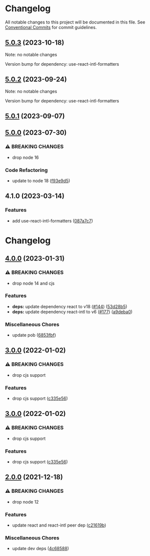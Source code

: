 # Changelog

All notable changes to this project will be documented in this file.
See [Conventional Commits](https://conventionalcommits.org) for commit guidelines.

## [5.0.3](https://github.com/christophehurpeau/use-react-intl-formatters/compare/v5.0.2...v5.0.3) (2023-10-18)

Note: no notable changes

Version bump for dependency: use-react-intl-formatters


## [5.0.2](https://github.com/christophehurpeau/use-formatted-message/compare/v5.0.1...v5.0.2) (2023-09-24)

Note: no notable changes

Version bump for dependency: use-react-intl-formatters


## [5.0.1](https://github.com/christophehurpeau/use-formatted-message/compare/use-formatted-message@5.0.0...use-formatted-message@5.0.1) (2023-09-07)


## [5.0.0](https://github.com/christophehurpeau/use-formatted-message/compare/use-formatted-message@4.1.0...use-formatted-message@5.0.0) (2023-07-30)


### ⚠ BREAKING CHANGES

* drop node 16

### Code Refactoring

* update to node 18 ([f93e9d5](https://github.com/christophehurpeau/use-formatted-message/commit/f93e9d548b32d79402e44986af0c9bf66af4b109))


## 4.1.0 (2023-03-14)


### Features

* add use-react-intl-formatters ([087a7c7](https://github.com/christophehurpeau/use-formatted-message/commit/087a7c7c740e4f8f4045525f28afddf4b5f206a6))



# Changelog

## [4.0.0](https://github.com/christophehurpeau/use-formatted-message/compare/v3.0.0...v4.0.0) (2023-01-31)


### ⚠ BREAKING CHANGES

* drop node 14 and cjs

### Features

* **deps:** update dependency react to v18 ([#144](https://github.com/christophehurpeau/use-formatted-message/issues/144)) ([53d28b5](https://github.com/christophehurpeau/use-formatted-message/commit/53d28b597674f7c5186b3210adf1d0042b429270))
* **deps:** update dependency react-intl to v6 ([#177](https://github.com/christophehurpeau/use-formatted-message/issues/177)) ([a9deba0](https://github.com/christophehurpeau/use-formatted-message/commit/a9deba053ab59e8e1b4bb3b2c47a5f2015f70eca))


### Miscellaneous Chores

* update pob ([6853fbf](https://github.com/christophehurpeau/use-formatted-message/commit/6853fbf3632e2dba937c769f5a9719ef959fdf1c))

## [3.0.0](https://github.com/christophehurpeau/use-formatted-message/compare/v2.0.0...v3.0.0) (2022-01-02)


### ⚠ BREAKING CHANGES

* drop cjs support

### Features

* drop cjs support ([c335e56](https://github.com/christophehurpeau/use-formatted-message/commit/c335e560ccfbe06fd6590016a191d8efe9f48768))

## [3.0.0](https://github.com/christophehurpeau/use-formatted-message/compare/v2.0.0...v3.0.0) (2022-01-02)


### ⚠ BREAKING CHANGES

* drop cjs support

### Features

* drop cjs support ([c335e56](https://github.com/christophehurpeau/use-formatted-message/commit/c335e560ccfbe06fd6590016a191d8efe9f48768))

## [2.0.0](https://www.github.com/christophehurpeau/use-formatted-message/compare/v1.0.0...v2.0.0) (2021-12-18)


### ⚠ BREAKING CHANGES

* drop node 12

### Features

* update react and react-intl peer dep ([c21619b](https://www.github.com/christophehurpeau/use-formatted-message/commit/c21619b0d49ea986ec0f4387956b6e876dd29b01))


### Miscellaneous Chores

* update dev deps ([4c68588](https://www.github.com/christophehurpeau/use-formatted-message/commit/4c685887fdd007ae3c352269f2f8710fb548816c))
